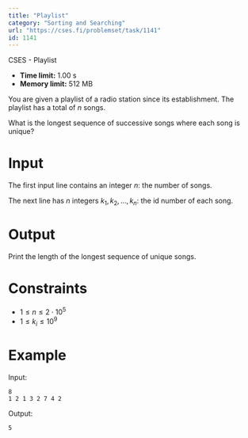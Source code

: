 ```yaml
---
title: "Playlist"
category: "Sorting and Searching"
url: "https://cses.fi/problemset/task/1141"
id: 1141
---
```


CSES - Playlist

  * **Time limit:** 1.00 s
  * **Memory limit:** 512 MB

You are given a playlist of a radio station since its establishment. The
playlist has a total of $n$ songs.

What is the longest sequence of successive songs where each song is unique?

# Input

The first input line contains an integer $n$: the number of songs.

The next line has $n$ integers $k_1,k_2,\ldots,k_n$: the id number of each
song.

# Output

Print the length of the longest sequence of unique songs.

# Constraints

  * $1 \le n \le 2 \cdot 10^5$
  * $1 \le k_i \le 10^9$

# Example

Input:

    
    
    8
    1 2 1 3 2 7 4 2
    

Output:

    
    
    5
    

